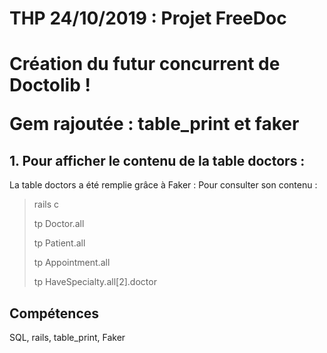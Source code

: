 <h1> THP 24/10/2019 : Projet FreeDoc <h1>

<p> Création du futur concurrent de Doctolib ! </p>

Gem rajoutée : table_print et faker 

<h2> 1. Pour afficher le contenu de la table doctors : </h2>

La table doctors a été remplie grâce à Faker : 
Pour consulter son contenu : 

> rails c
>
> tp Doctor.all
>
> tp Patient.all
>
> tp Appointment.all
>
> tp HaveSpecialty.all[2].doctor
>
>

<h2> Compétences </h2>

SQL, rails, table_print, Faker 